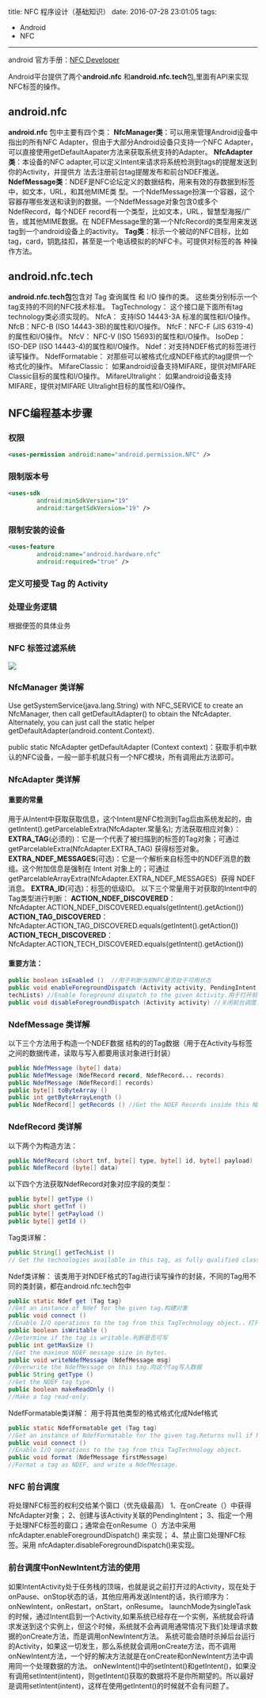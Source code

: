 title: NFC 程序设计（基础知识）
date: 2016-07-28 23:01:05
tags: 
- Android
- NFC

---
android 官方手册：[NFC Developer][1]

Android平台提供了两个**android.nfc** 和**android.nfc.tech**包,里面有API来实现NFC标签的操作。

## android.nfc
**android.nfc** 包中主要有四个类：
**NfcManager类**：可以用来管理Android设备中指出的所有NFC Adapter，但由于大部分Android设备只支持一个NFC
Adapter，可以直接使用getDefaultAapater方法来获取系统支持的Adapter。
**NfcAdapter类**：本设备的NFC adapter,可以定义Intent来请求将系统检测到tags的提醒发送到你的Activity，并提供方
法去注册前台tag提醒发布和前台NDEF推送。
**NdefMessage类**：NDEF是NFC论坛定义的数据结构，用来有效的存数据到标签中，如文本，URL，和其他MIME类
型。一个NdefMessage扮演一个容器，这个容器存哪些发送和读到的数据。一个NdefMessage对象包含0或多个
NdefRecord，每个NDEF record有一个类型，比如文本，URL，智慧型海报/广告，或其他MIME数据。在
NDEFMessage里的第一个NfcRecord的类型用来发送tag到一个android设备上的activity。
**Tag类**：标示一个被动的NFC目标，比如tag，card，钥匙挂扣，甚至是一个电话模拟的的NFC卡。可提供对标签的各
种操作方法。

## android.nfc.tech
**android.nfc.tech包**包含对 Tag 查询属性 和 I/O 操作的类。
这些类分别标示一个tag支持的不同的NFC技术标准。
TagTechnology： 这个接口是下面所有tag technology类必须实现的。
NfcA： 支持ISO 14443-3A 标准的属性和I/O操作。
NfcB：NFC-B (ISO 14443-3B)的属性和I/O操作。
NfcF：NFC-F (JIS 6319-4)的属性和I/O操作。
NfcV： NFC-V (ISO 15693)的属性和I/O操作。
IsoDep：ISO-DEP (ISO 14443-4)的属性和I/O操作。
Ndef：对支持NDEF格式的标签进行读写操作。
NdefFormatable： 对那些可以被格式化成NDEF格式的tag提供一个格式化的操作。
MifareClassic： 如果android设备支持MIFARE，提供对MIFARE Classic目标的属性和I/O操作。
MifareUltralight： 如果android设备支持MIFARE，提供对MIFARE Ultralight目标的属性和I/O操作。


## NFC编程基本步骤
### 权限
```xml
<uses-permission android:name="android.permission.NFC" />
```
### 限制版本号
```xml
<uses-sdk
        android:minSdkVersion="19"
        android:targetSdkVersion="19" />
```
### 限制安装的设备
```xml
<uses-feature
        android:name="android.hardware.nfc"
        android:required="true" />
```
### 定义可接受 Tag 的 Activity
### 处理业务逻辑
根据便签的具体业务

### NFC 标签过滤系统
![](http://ww3.sinaimg.cn/large/ba061518gw1f5556j9ytbj20lf0awjse.jpg)

### NfcManager 类详解
Use getSystemService(java.lang.String) with NFC_SERVICE to create an NfcManager, then call getDefaultAdapter() to obtain the NfcAdapter.
Alternately, you can just call the static helper getDefaultAdapter(android.content.Context).

public static NfcAdapter getDefaultAdapter (Context context)：获取手机中默认的NFC设备，一般一部手机就只有一个NFC模块，所有调用此方法即可。

### NfcAdapter 类详解
#### **重要的常量**
用于从Intent中获取获取信息，这个Intent是NFC检测到Tag后由系统发起的，由 getIntent().getParcelableExtra(NfcAdapter.常量名); 方法获取相应对象）：
**EXTRA_TAG**(必须的)：它是一个代表了被扫描到的标签的Tag对象；可通过 getParcelableExtra(NfcAdapter.EXTRA_TAG) 获得标签对象。
**EXTRA_NDEF_MESSAGES**(可选)：它是一个解析来自标签中的NDEF消息的数组。这个附加信息是强制在 Intent 对象上的；可通过 getParcelableArrayExtra(NfcAdapter.EXTRA_NDEF_MESSAGES）获得 NDEF 消息。
**EXTRA_ID**(可选)：标签的低级ID。
以下三个常量用于对获取的Intent中的Tag类型进行判断：
**ACTION_NDEF_DISCOVERED**：NfcAdapter.ACTION_NDEF_DISCOVERED.equals(getIntent().getAction())
**ACTION_TAG_DISCOVERED**：NfcAdapter.ACTION_TAG_DISCOVERED.equals(getIntent().getAction())
**ACTION_TECH_DISCOVERED**：NfcAdapter.ACTION_TECH_DISCOVERED.equals(getIntent().getAction())
#### **重要方法：**
```java
public boolean isEnabled ()  //用于判断当前NFC是否处于可用状态
public void enableForegroundDispatch (Activity activity, PendingIntent intent, IntentFilter[] filters, String[][]
techLists) //Enable foreground dispatch to the given Activity.用于打开前台调度（拥有最高的权限），当这个Activity 位于前台（前台进程），即可调用这个方法开启前台调度，一般位于onResume()回调方法中
public void disableForegroundDispatch (Activity activity) //关闭前台调度，一般位于onPause()回调方法中
```

### NdefMessage 类详解
以下三个方法用于构造一个NDEF数据 结构的的Tag数据（用于在Activity与标签之间的数据传递，读取与写入都要用该对象进行封装）
```java
public NdefMessage (byte[] data)
public NdefMessage (NdefRecord record, NdefRecord... records)
public NdefMessage (NdefRecord[] records)
public byte[] toByteArray ()
public int getByteArrayLength ()
public NdefRecord[] getRecords () //Get the NDEF Records inside this NDEF Message.
```

### NdefRecord 类详解
以下两个为构造方法：
```java
public NdefRecord (short tnf, byte[] type, byte[] id, byte[] payload)
public NdefRecord (byte[] data)
```
以下四个方法获取NdefRecord对象对应字段的类型：
```java
public byte[] getType ()
public short getTnf ()
public byte[] getPayload ()
public byte[] getId ()
```
Tag类详解：
```java
public String[] getTechList ()
// Get the technologies available in this tag, as fully qualified class names.
```
Ndef类详解：
该类用于对NDEF格式的Tag进行读写操作的封装，不同的Tag用不同的类封装，都在android.nfc.tech包中
```java
public static Ndef get (Tag tag)  
//Get an instance of Ndef for the given tag.构建对象
public void connect ()
//Enable I/O operations to the tag from this TagTechnology object.，打开I/O操作
public boolean isWritable ()
//Determine if the tag is writable.判断是否可写
public int getMaxSize ()
//Get the maximum NDEF message size in bytes.
public void writeNdefMessage (NdefMessage msg)
//Overwrite the NdefMessage on this tag.向这个Tag写入数据
public String getType ()
//Get the NDEF tag type.
public boolean makeReadOnly ()
//Make a tag read-only.
```
NdefFormatable类详解：
用于将其他类型的格式格式化成Ndef格式
```java
public static NdefFormatable get (Tag tag)
//Get an instance of NdefFormatable for the given tag.Returns null if NdefFormatable was not enumerated in getTechList(). This indicates the tag is not NDEF formatable by this Android device.
public void connect ()
//Enable I/O operations to the tag from this TagTechnology object.
public void format (NdefMessage firstMessage)
//Format a tag as NDEF, and write a NdefMessage.
```
### NFC 前台调度
将处理NFC标签的权利交给某个窗口（优先级最高）
1、在onCreate（）中获得NfcAdapter对象；
2、创建与该Activity关联的PendingIntent；
3、指定一个用于处理NFC标签的窗口；通常会在onResume（）方法中采用nfcAdapter.enableForegroundDispatch()
来实现；
4、禁止窗口处理NFC标签。采用 nfcAdapter.disableForegroundDispatch()来实现。
### 前台调度中onNewIntent方法的使用
如果IntentActivity处于任务栈的顶端，也就是说之前打开过的Activity，现在处于onPause、onStop状态的话，其他应用再发送Intent的话，执行顺序为：
onNewIntent，onRestart，onStart，onResume。
launchMode为singleTask的时候，通过Intent启到一个Activity,如果系统已经存在一个实例，系统就会将请求发送到这个实例上，但这个时候，系统就不会再调用通常情况下我们处理请求数据的onCreate方法，而是调用onNewIntent方法。
系统可能会随时杀掉后台运行的Activity，如果这一切发生，那么系统就会调用onCreate方法，而不调用onNewIntent方法，一个好的解决方法就是在onCreate和onNewIntent方法中调用同一个处理数据的方法。
onNewIntent()中的setIntent()和getIntent()，如果没有调用setIntent(intent)，则getIntent()获取的数据将不是你所期望的。所以最好是调用setIntent(intent)，这样在使用getIntent()的时候就不会有问题了。

[1]: https://developer.android.com/reference/android/nfc/package-summary.html

